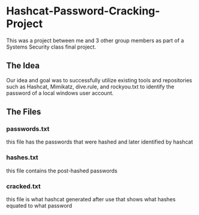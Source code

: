 # Hashcat-Password-Cracking-Project
This was a project between me and 3 other group members as part of a Systems Security class final project.
## The Idea
Our idea and goal was to successfully utilize existing tools and repositories such as Hashcat, Mimikatz, dive.rule, and rockyou.txt to identify the password of a local windows user account.
## The Files
### passwords.txt
this file has the passwords that were hashed and later identified by hashcat
### hashes.txt
this file contains the post-hashed passwords
### cracked.txt
this file is what hashcat generated after use that shows what hashes equated to what password
